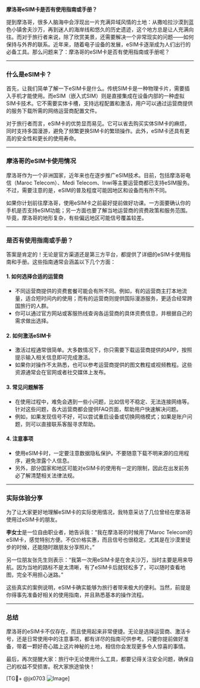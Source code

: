 **摩洛哥eSIM卡是否有使用指南或手册？**

提到摩洛哥，很多人脑海中会浮现出一片充满异域风情的土地：从撒哈拉沙漠到蓝色小镇舍夫沙万，再到迷人的海岸线和悠久的历史遗迹，这个地方总是让人充满向往。而对于旅行者来说，除了欣赏美景，还需要解决一个非常现实的问题——如何保持与外界的联系。近年来，随着电子设备的发展，eSIM卡逐渐成为人们出行的必备工具。那么问题来了：摩洛哥的eSIM卡是否有使用指南或手册呢？

---

### 什么是eSIM卡？

首先，让我们简单了解一下eSIM卡是什么。传统SIM卡是一种物理卡片，需要插入手机才能使用。而eSIM（嵌入式SIM）则是直接集成在设备内部的一种虚拟SIM卡技术。它不需要实体卡槽，支持远程配置和激活，用户可以通过运营商提供的服务下载所需的网络运营商配置文件。

对于旅行者而言，eSIM卡的优势显而易见。它可以省去购买实体SIM卡的麻烦，同时支持多国漫游，避免了频繁更换SIM卡的繁琐操作。此外，eSIM卡还具有更高的安全性和更长的使用寿命。

---

### 摩洛哥的eSIM卡使用情况

摩洛哥作为一个非洲国家，近年来也在逐步推广eSIM技术。目前，包括摩洛哥电信（Maroc Telecom）、Medi Telecom、Inwi等主要运营商都已支持eSIM服务。不过，需要注意的是，eSIM的普及程度可能因地区和设备而有所不同。

如果你计划前往摩洛哥，使用eSIM卡之前最好提前做好功课。一方面要确认你的手机是否支持eSIM功能；另一方面也要了解当地运营商的资费政策和服务范围。毕竟，摩洛哥的地形复杂，有些偏远地区可能信号覆盖较差。

---

### 是否有使用指南或手册？

答案是肯定的！无论是官方渠道还是第三方平台，都提供了详细的eSIM卡使用指南和手册。这些指南通常会涵盖以下几个方面：

#### 1. **如何选择合适的运营商**
   - 不同运营商提供的资费套餐可能会有所不同。例如，有的运营商主打本地流量，适合短时间内的使用；而有的运营商则提供国际漫游服务，更适合经常跨国旅行的人群。
   - 你可以通过官方网站或客服热线查询各运营商的具体资费信息，并根据自己的需求做出选择。

#### 2. **如何激活eSIM卡**
   - 激活过程通常很简单。大多数情况下，你只需要下载运营商提供的APP，按照提示输入相关信息即可完成激活。
   - 如果你对操作不太熟悉，也可以参考运营商提供的图文教程或视频教程。这些资源通常会在官网或者社交媒体上发布。

#### 3. **常见问题解答**
   - 在使用过程中，难免会遇到一些小问题，比如信号不稳定、无法连接网络等。针对这些问题，各大运营商都会提供FAQ页面，帮助用户快速解决问题。
   - 例如，如果发现信号不好，可以尝试重启设备或切换网络模式；如果是账户问题，则可以直接联系客服寻求帮助。

#### 4. **注意事项**
   - 使用eSIM卡时，一定要注意数据隐私保护。不要随意下载不明来源的应用程序，避免泄露个人信息。
   - 另外，部分国家和地区可能对eSIM卡的使用有一定的限制，因此在出发前务必了解清楚相关法律法规。

---

### 实际体验分享

为了让大家更好地理解eSIM卡的实际使用情况，我特意采访了几位曾经在摩洛哥使用过eSIM卡的朋友。

**李女士**是一位自由职业者，她告诉我：“我在摩洛哥的时候用了Maroc Telecom的eSIM卡，感觉特别方便。不仅价格实惠，而且信号也很稳定。尤其是在沙漠里徒步的时候，还能随时跟朋友分享照片。”

另一位朋友张先生则表示：“我第一次用eSIM卡是在舍夫沙万，当时主要是用来导航。因为当地的路标不是太清晰，有了eSIM卡后就轻松多了，可以随时查看地图，完全不用担心迷路。”

这些真实的案例说明，eSIM卡确实能够为旅行者带来极大的便利。当然，前提是你得事先准备好相关的使用指南，并且熟悉基本的操作流程。

---

### 总结

摩洛哥的eSIM卡不仅存在，而且使用起来非常便捷。无论是选择运营商、激活卡号，还是日常使用中的注意事项，都有详尽的指南可供参考。只要你提前做好准备，带着一颗好奇心踏上这片神秘的土地，相信你会发现更多令人惊喜的事情。

最后，再次提醒大家：旅行中无论使用什么工具，都要记得关注安全问题，确保自己的权益不受损害。祝大家旅途愉快！

[TG💪+ @jx0703 ![Image](https://github.com/user-attachments/assets/dbca1d08-cadb-493c-b0ec-ad6f7a83f270)]